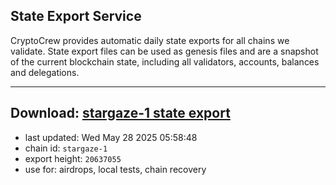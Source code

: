 ## State Export Service
CryptoCrew provides automatic daily state exports for all chains we validate. State export files can be used as genesis files and are a snapshot of the current blockchain state, including all validators, accounts, balances and delegations.

---
**Download: [stargaze-1 state export](https://dl-eu2.ccvalidators.com/SERVICE/stargaze/stargaze-1_export_20637055.json)**
---

- last updated: Wed May 28 2025 05:58:48
- chain id: `stargaze-1`
- export height: `20637055`
- use for: airdrops, local tests, chain recovery
